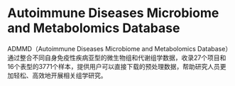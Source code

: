 # Autoimmune Diseases Microbiome and Metabolomics Database
ADMMD（Autoimmune Diseases Microbiome and Metabolomics Database）通过整合不同自身免疫性疾病亚型的微生物组和代谢组学数据，收录27个项目和16个表型的3771个样本，提供用户可以直接下载的预处理数据，帮助研究人员更加轻松、高效地开展相关组学研究。
